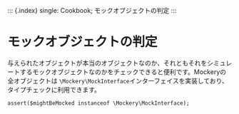 ::: {.index}
single: Cookbook; モックオブジェクトの判定
:::

モックオブジェクトの判定
========================

与えられたオブジェクトが本当のオブジェクトなのか、それともそれをシミュレートするモックオブジェクトなのかをチェックできると便利です。Mockeryの全オブジェクトは
`\Mockery\MockInterface`インターフェイスを実装しており、タイプチェックに利用できます。

``` {.php}
assert($mightBeMocked instanceof \Mockery\MockInterface);
```
